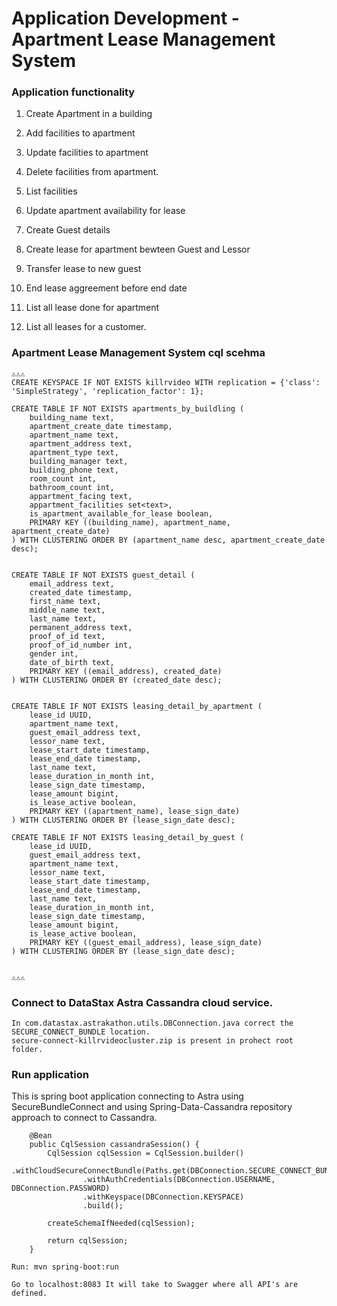 # Application Development - Apartment Lease Management System

### Application functionality
1. Create Apartment in a building
2. Add facilities to apartment
3. Update facilities to apartment
4. Delete facilities from apartment.
5. List facilities
6. Update apartment availability for lease

7. Create Guest details

8. Create lease for apartment bewteen Guest and Lessor
9. Transfer lease to new guest
10. End lease aggreement before end date
11. List all lease done for apartment

12. List all leases for a customer.


### Apartment Lease Management System cql scehma

```
⚠️⚠️⚠️ 
CREATE KEYSPACE IF NOT EXISTS killrvideo WITH replication = {'class': 'SimpleStrategy', 'replication_factor': 1};

CREATE TABLE IF NOT EXISTS apartments_by_buildling (
    building_name text,
    apartment_create_date timestamp,
    apartment_name text,
    apartment_address text,
    apartment_type text,
    building_manager text,
    building_phone text,
    room_count int,
    bathroom_count int,
    appartment_facing text,
    appartment_facilities set<text>,
    is_apartment_available_for_lease boolean,
    PRIMARY KEY ((building_name), apartment_name, apartment_create_date)
) WITH CLUSTERING ORDER BY (apartment_name desc, apartment_create_date desc);


CREATE TABLE IF NOT EXISTS guest_detail (
    email_address text,
    created_date timestamp,
    first_name text,
    middle_name text,
    last_name text,
    permanent_address text,
    proof_of_id text,
    proof_of_id_number int,
    gender int,
    date_of_birth text,
    PRIMARY KEY ((email_address), created_date)
) WITH CLUSTERING ORDER BY (created_date desc);


CREATE TABLE IF NOT EXISTS leasing_detail_by_apartment (
    lease_id UUID,
    apartment_name text,
    guest_email_address text,
    lessor_name text,
    lease_start_date timestamp,
    lease_end_date timestamp,
    last_name text,
    lease_duration_in_month int,    
    lease_sign_date timestamp,
    lease_amount bigint,    
    is_lease_active boolean,
    PRIMARY KEY ((apartment_name), lease_sign_date)
) WITH CLUSTERING ORDER BY (lease_sign_date desc);

CREATE TABLE IF NOT EXISTS leasing_detail_by_guest (
    lease_id UUID,
    guest_email_address text,
    apartment_name text,
    lessor_name text,
    lease_start_date timestamp,
    lease_end_date timestamp,
    last_name text,
    lease_duration_in_month int,    
    lease_sign_date timestamp,
    lease_amount bigint,    
    is_lease_active boolean,
    PRIMARY KEY ((guest_email_address), lease_sign_date)
) WITH CLUSTERING ORDER BY (lease_sign_date desc);


⚠️⚠️⚠️
```

### Connect to DataStax Astra Cassandra cloud service.
```
In com.datastax.astrakathon.utils.DBConnection.java correct the SECURE_CONNECT_BUNDLE location. 
secure-connect-killrvideocluster.zip is present in prohect root folder.
```

### Run application
This is spring boot application connecting to Astra using SecureBundleConnect and using Spring-Data-Cassandra repository approach to connect to Cassandra.
```
	@Bean
	public CqlSession cassandraSession() {
	    CqlSession cqlSession = CqlSession.builder()
				.withCloudSecureConnectBundle(Paths.get(DBConnection.SECURE_CONNECT_BUNDLE))
				.withAuthCredentials(DBConnection.USERNAME, DBConnection.PASSWORD)
				.withKeyspace(DBConnection.KEYSPACE)
				.build();

	    createSchemaIfNeeded(cqlSession);
	    
	    return cqlSession;
	}
```
```
Run: mvn spring-boot:run

Go to localhost:8083 It will take to Swagger where all API's are defined.
```

